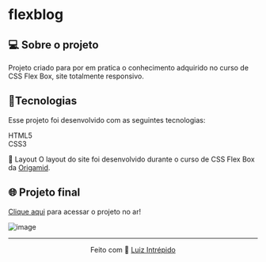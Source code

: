 # flexblog

 
<h2>💻 Sobre o projeto</h2>
Projeto criado  para por em pratica o conhecimento adquirido no curso de  CSS Flex Box, site totalmente responsivo.

 <h2>🚀Tecnologias</h2>
Esse projeto foi desenvolvido com as seguintes tecnologias:

HTML5<br> 
CSS3<br> 


🔖 Layout 
O layout do site foi desenvolvido durante o curso de CSS Flex Box da [Origamid](https://www.origamid.com/curso/css-flexbox/).

## 🌐 Projeto final
[Clique aqui](https://luizintrepido.github.io/flexblog/) para acessar o projeto no ar!

![image](https://user-images.githubusercontent.com/93409913/144731479-68e04f84-015d-46a8-ae8c-69859f45e076.png)

---
<p align="center">
  Feito com 🖤 <a href="https://www.linkedin.com/in/luizintrepido/">Luiz Intrépido</a>
</p>





